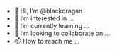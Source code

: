 - 👋 Hi, I’m @blackdragan
- 👀 I’m interested in ...
- 🌱 I’m currently learning ...
- 💞️ I’m looking to collaborate on ...
- 📫 How to reach me ...

<!---
blackdragan/blackdragan is a ✨ special ✨ repository because its `README.md` (this file) appears on your GitHub profile.
You can click the Preview link to take a look at your changes.
--->
